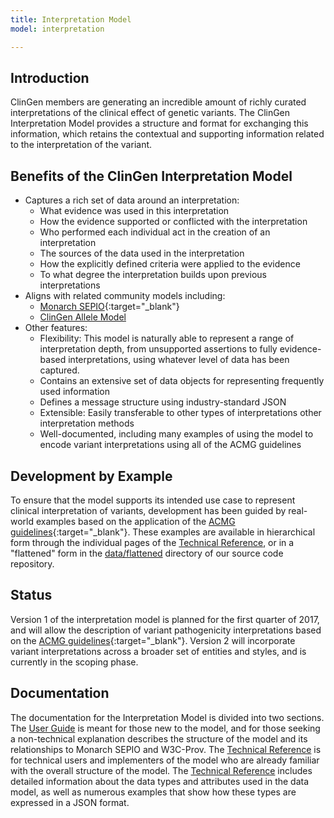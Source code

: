 ```yaml
---
title: Interpretation Model
model: interpretation

---
```


Introduction
------------

ClinGen members are generating an incredible amount of richly curated interpretations of the clinical effect of genetic variants.   The ClinGen Interpretation Model provides a structure and format for exchanging this information, which retains the contextual and supporting information related to the interpretation of the variant.

Benefits of the ClinGen Interpretation Model
--------------------------------------------

* Captures a rich set of data around an interpretation:
    * What evidence was used in this interpretation
    * How the evidence supported or conflicted with the interpretation
    * Who performed each individual act in the creation of an interpretation
    * The sources of the data used in the interpretation
    * How the explicitly defined criteria were applied to the evidence
    * To what degree the interpretation builds upon previous interpretations
* Aligns with related community models including:
    * [Monarch SEPIO](https://github.com/monarch-initiative/SEPIO-ontology/wiki){:target="_blank"}
    * [ClinGen Allele Model](http://datamodel.clinicalgenome.org/allele/master/index.html)
* Other features:
    * Flexibility: This model is naturally able to represent a range of interpretation depth, from unsupported assertions to fully evidence-based interpretations, using whatever level of data has been captured.
    * Contains an extensive set of data objects for representing frequently used information
    * Defines a message structure using industry-standard JSON
    * Extensible: Easily transferable to other types of interpretations other interpretation methods
    * Well-documented, including many examples of using the model to encode variant interpretations using all of the ACMG guidelines

Development by Example
----------------------

To ensure that the model supports its intended use case to represent clinical interpretation of
variants, development has been guided by real-world examples based on the application of the [ACMG guidelines](http://www.nature.com/gim/journal/v17/n5/full/gim201530a.html){:target="_blank"}. These examples are available in hierarchical form through the individual pages of the [Technical Reference](tech/), or in a "flattened" form in the [data/flattened](https://github.com/clingen-data-model/clingen-interpretation/tree/master/data/flattened) directory of our source code repository.

Status
------

Version 1 of the interpretation model is planned for the first quarter of 2017, and will allow the description of variant pathogenicity interpretations based on the [ACMG guidelines](http://www.nature.com/gim/journal/v17/n5/full/gim201530a.html){:target="_blank"}.   Version 2 will incorporate variant interpretations across a broader set of entities and styles, and is currently in the scoping phase.

Documentation
-------------

The documentation for the Interpretation Model is divided into two sections.  The [User Guide](user/) is meant for those new to the model, and for those seeking a non-technical explanation describes the structure of the model and its relationships to Monarch SEPIO and W3C-Prov.  The [Technical Reference](tech/) is for technical users and implementers of the model who are already familiar with the overall structure of the model.  The [Technical Reference](tech/) includes detailed information about the data types and attributes used in the data model, as well as numerous examples that show how these types are expressed in a JSON format.
